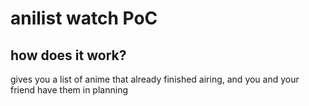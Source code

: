 # anilist watch PoC

## how does it work?

gives you a list of anime that already finished airing, and you and your friend have them in planning
